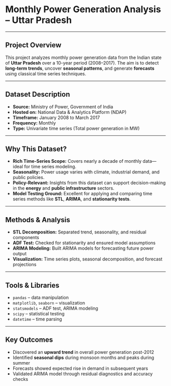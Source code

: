 # Monthly Power Generation Analysis – Uttar Pradesh

---

## Project Overview

This project analyzes monthly power generation data from the Indian state of **Uttar Pradesh** over a 10-year period (2008–2017). The aim is to detect **long-term trends**, uncover **seasonal patterns**, and generate **forecasts** using classical time series techniques.

---

## Dataset Description

- **Source:** Ministry of Power, Government of India  
- **Hosted on:** National Data & Analytics Platform (NDAP)  
- **Timeframe:** January 2008 to March 2017  
- **Frequency:** Monthly  
- **Type:** Univariate time series (Total power generation in MW)

---

## Why This Dataset?

- **Rich Time-Series Scope:** Covers nearly a decade of monthly data—ideal for time series modeling.
- **Seasonality:** Power usage varies with climate, industrial demand, and public policies.
- **Policy-Relevant:** Insights from this dataset can support decision-making in the **energy** and **public infrastructure** sectors.
- **Model Testing Ground:** Excellent for applying and comparing time series methods like **STL**, **ARIMA**, and **stationarity tests**.

---

## Methods & Analysis

- **STL Decomposition:** Separated trend, seasonality, and residual components  
- **ADF Test:** Checked for stationarity and ensured model assumptions  
- **ARIMA Modeling:** Built ARIMA models for forecasting future power output  
- **Visualization:** Time series plots, seasonal decomposition, and forecast projections

---

## Tools & Libraries

- `pandas` – data manipulation  
- `matplotlib`, `seaborn` – visualization  
- `statsmodels` – ADF test, ARIMA modeling  
- `scipy` – statistical testing  
- `datetime` – time parsing

---

## Key Outcomes

- Discovered an **upward trend** in overall power generation post-2012  
- Identified **seasonal dips** during monsoon months and peaks during summer  
- Forecasts showed expected rise in demand in subsequent years  
- Validated ARIMA model through residual diagnostics and accuracy checks





